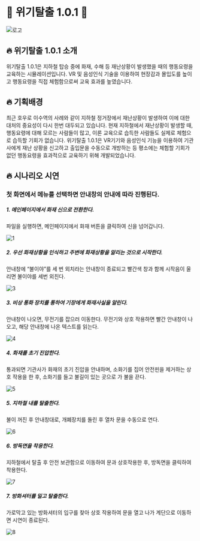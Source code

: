 # :fire_engine: 위기탈출 1.0.1 :fire_engine: 

![로고](README.assets/logo.png)


## :fire: 위기탈출 1.0.1 소개
위기탈출 1.0.1은 지하철 탑승 중에 화재, 수해 등 재난상황이 발생했을 때의 행동요령을 교육하는 시뮬레이션입니다. VR 및 음성인식 기술을 이용하여 현장감과 몰입도를 높이고 행동요령을 직접 체험함으로써 교육 효과를 높였습니다.

## :fire: 기획배경
최근 호우로 이수역의 사례와 같이 지하철 정거장에서 재난상황이 발생하여 이에 대한 대처의 중요성이 다시 한번 대두되고 있습니다. 현재 지하철에서 재난상황이 발생할 때, 행동요령에 대해 모르는 사람들이 많고, 이론 교육으로 습득한 사람들도 실제로 체험으로 습득할 기회가 없습니다. 위기탈출 1.0.1은 VR기기와 음성인식 기능을 이용하여 기관사에게 재난 상황을 신고하고 출입문을 수동으로 개방하는 등 평소에는 체험할 기회가 없던 행동요령을 효과적으로 교육하기 위해 개발되었습니다.

## :fire: 시나리오 시연

### 첫 화면에서 메뉴를 선택하면 안내창의 안내에 따라 진행된다.



##### 1. 메인페이지에서 화재 신으로 전환한다.

파일을 실행하면, 메인페이지에서 화재 버튼을 클릭하여 신을 넘어갑니다.

![1](README.assets/1.png)



##### 2. 우선 화재상황을 인식하고 주변에 화재상황을 알리는 것으로 시작한다.

안내창에 “불이야”를 세 번 외치라는 안내창이 종료되고 빨간색 창과 함께 시작음이 울리면 불이야를 세번 외친다.

![3](README.assets/3.png)


##### 3. 비상 통화 장치를 통하여 기장에게 화재사실을 알린다.

안내창이 나오면, 무전기를 잡으러 이동한다. 무전기와 상호 작용하면 빨간 안내창이 나오고, 해당 안내창에 나온 텍스트를 읽는다.

![4](README.assets/4.png)


##### 4. 화재를 초기 진압한다.

통과되면 기관사가 화재의 초기 진압을 안내하며, 소화기를 집어 안전핀을 제거하는 상호 작용을 한 후, 소화기를 들고 불길이 있는 곳으로 가 불을 끈다.

![5](README.assets/5.png)

##### 5. 지하철 내를 탈출한다.

불이 꺼진 후 안내창대로, 개폐장치를 돌린 후 열차 문을 수동으로 연다.

![6](README.assets/6.png)

##### 6. 방독면을 착용한다.

지하철에서 탈출 후 안전 보관함으로 이동하여 문과 상호작용한 후, 방독면을 클릭하여 착용한다.

![7](README.assets/7.png)

##### 7. 방화셔터를 밀고 탈출한다.

가로막고 있는 방화셔터의 입구를 찾아 상호 작용하여 문을 열고 나가 계단으로 이동하면 시연이 종료된다.

![8](README.assets/8.png)
